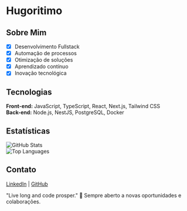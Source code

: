 # Hugoritimo

## Sobre Mim

- [x] Desenvolvimento Fullstack
- [x] Automação de processos
- [x] Otimização de soluções
- [x] Aprendizado contínuo
- [x] Inovação tecnológica

## Tecnologias

**Front-end:** JavaScript, TypeScript, React, Next.js, Tailwind CSS  
**Back-end:** Node.js, NestJS, PostgreSQL, Docker  

## Estatísticas

![GitHub Stats](https://github-readme-stats.vercel.app/api?username=Hugoritimo&show_icons=true&theme=tokyonight)  
![Top Languages](https://github-readme-stats.vercel.app/api/top-langs/?username=Hugoritimo&layout=compact&theme=tokyonight)  

## Contato

[LinkedIn](https://linkedin.com/in/Hugoritimo) | [GitHub](https://github.com/Hugoritimo)  

"Live long and code prosper." 🖖 Sempre aberto a novas oportunidades e colaborações.

